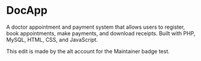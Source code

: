 # DocApp
A doctor appointment and payment system that allows users to register, book appointments, make payments, and download receipts. Built with PHP, MySQL, HTML, CSS, and JavaScript.

This edit is made by the alt account for the Maintainer badge test.

